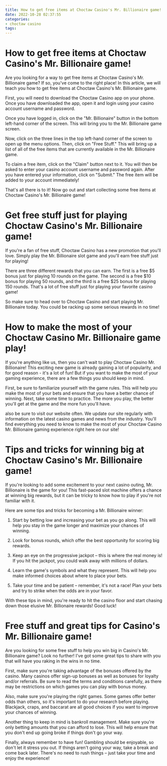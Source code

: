 ```yaml
---
title: How to get free items at Choctaw Casino's Mr. Billionaire game!
date: 2022-10-28 02:37:55
categories:
- choctaw casino
tags:
---
```



#  How to get free items at Choctaw Casino's Mr. Billionaire game!

Are you looking for a way to get free items at Choctaw Casino's Mr. Billionaire game? If so, you've come to the right place! In this article, we will teach you how to get free items at Choctaw Casino's Mr. Billionaire game.

First, you will need to download the Choctaw Casino app on your phone. Once you have downloaded the app, open it and login using your casino account username and password.

Once you have logged in, click on the "Mr. Billionaire" button in the bottom left-hand corner of the screen. This will bring you to the Mr. Billionaire game screen.

Now, click on the three lines in the top left-hand corner of the screen to open up the menu options. Then, click on "Free Stuff." This will bring up a list of all of the free items that are currently available in the Mr. Billionaire game.

To claim a free item, click on the "Claim" button next to it. You will then be asked to enter your casino account username and password again. After you have entered your information, click on "Submit." The free item will be added to your account immediately!

That's all there is to it! Now go out and start collecting some free items at Choctaw Casino's Mr. Billionaire game!

#  Get free stuff just for playing Choctaw Casino's Mr. Billionaire game!

If you're a fan of free stuff, Choctaw Casino has a new promotion that you'll love. Simply play the Mr. Billionaire slot game and you'll earn free stuff just for playing!

There are three different rewards that you can earn. The first is a free $5 bonus just for playing 10 rounds on the game. The second is a free $10 bonus for playing 50 rounds, and the third is a free $25 bonus for playing 150 rounds. That's a lot of free stuff just for playing your favorite casino game!

So make sure to head over to Choctaw Casino and start playing Mr. Billionaire today. You could be racking up some serious rewards in no time!

#  How to make the most of your Choctaw Casino Mr. Billionaire game play!

If you're anything like us, then you can't wait to play Choctaw Casino Mr. Billionaire! This exciting new game is already gaining a lot of popularity, and for good reason - it's a lot of fun! But if you want to make the most of your gaming experience, there are a few things you should keep in mind.

First, be sure to familiarize yourself with the game rules. This will help you make the most of your bets and ensure that you have a better chance of winning. Next, take some time to practice. The more you play, the better you'll get at the game and the more fun you'll have.

 also be sure to visit our website often. We update our site regularly with information on the latest casino games and news from the industry. You'll find everything you need to know to make the most of your Choctaw Casino Mr. Billionaire gaming experience right here on our site!

#  Tips and tricks for winning big at Choctaw Casino's Mr. Billionaire game!

If you're looking to add some excitement to your next casino outing, Mr. Billionaire is the game for you! This fast-paced slot machine offers a chance at winning big rewards, but it can be tricky to know how to play if you're not familiar with it.

Here are some tips and tricks for becoming a Mr. Billionaire winner:

1. Start by betting low and increasing your bet as you go along. This will help you stay in the game longer and maximize your chances of winning.

2. Look for bonus rounds, which offer the best opportunity for scoring big rewards.

3. Keep an eye on the progressive jackpot – this is where the real money is! If you hit the jackpot, you could walk away with millions of dollars.

4. Learn the game's symbols and what they represent. This will help you make informed choices about where to place your bets.

5. Take your time and be patient – remember, it's not a race! Plan your bets and try to strike when the odds are in your favor.

With these tips in mind, you're ready to hit the casino floor and start chasing down those elusive Mr. Billionaire rewards! Good luck!

#  Free stuff and great tips for Casino's Mr. Billionaire game!

Are you looking for some free stuff to help you win big in Casino's Mr. Billionaire game? Look no further! I've got some great tips to share with you that will have you raking in the wins in no time.

First, make sure you're taking advantage of the bonuses offered by the casino. Many casinos offer sign-up bonuses as well as bonuses for loyalty and/or referrals. Be sure to read the terms and conditions carefully, as there may be restrictions on which games you can play with bonus money.

Also, make sure you're playing the right games. Some games offer better odds than others, so it's important to do your research before playing. Blackjack, craps, and baccarat are all good choices if you want to improve your chances of winning.

Another thing to keep in mind is bankroll management. Make sure you're only betting amounts that you can afford to lose. This will help ensure that you don't end up going broke if things don't go your way.

Finally, always remember to have fun! Gambling should be enjoyable, so don't let it stress you out. If things aren't going your way, take a break and come back later. There's no need to rush things – just take your time and enjoy the experience!